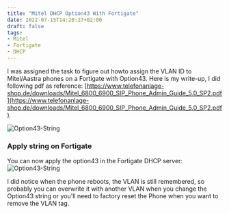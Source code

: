 ```yaml
---
title: "Mitel DHCP Option43 With Fortigate"
date: 2022-07-15T14:20:27+02:00
draft: false
tags:
- Mitel
- Fortigate
- DHCP
---
```


I was assigned the task to figure out howto assign the VLAN ID to Mitel/Aastra phones on a Fortigate with Option43.
Here is my write-up, I did following pdf as reference: [https://www.telefonanlage-shop.de/downloads/Mitel_6800_6900_SIP_Phone_Admin_Guide_5.0_SP2.pdf](https://www.telefonanlage-shop.de/downloads/Mitel_6800_6900_SIP_Phone_Admin_Guide_5.0_SP2.pdf)

![Option43-String](/posts_images/mitel-fortigate-option43_01.png)

### Apply string on Fortigate
You can now apply the option43 in the Fortigate DHCP server:
![Option43-String](/posts_images/mitel-fortigate-option43_02.png)

I did notice when the phone reboots, the VLAN is still remembered, so probably you can overwrite it with another VLAN when you change the Option43 string or you'll need to factory reset the Phone when you want to remove the VLAN tag.
